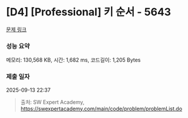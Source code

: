 # [D4] [Professional] 키 순서 - 5643 

[문제 링크](https://swexpertacademy.com/main/code/problem/problemDetail.do?contestProbId=AWXQsLWKd5cDFAUo) 

### 성능 요약

메모리: 130,568 KB, 시간: 1,682 ms, 코드길이: 1,205 Bytes

### 제출 일자

2025-09-13 22:37



> 출처: SW Expert Academy, https://swexpertacademy.com/main/code/problem/problemList.do